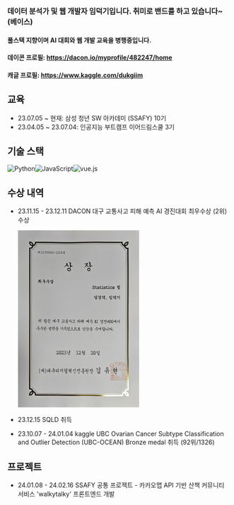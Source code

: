### 데이터 분석가 및 웹 개발자 임덕기입니다. 취미로 밴드를 하고 있습니다~ (베이스)

#### 풀스택 지향이며 AI 대회와 웹 개발 교육을 병행중입니다.

#### 데이콘 프로필: https://dacon.io/myprofile/482247/home

#### 캐글 프로필: https://www.kaggle.com/dukgiim

## 교육

- 23.07.05 ~ 현재: 삼성 청년 SW 아카데미 (SSAFY) 10기
- 23.04.05 ~ 23.07.04: 인공지능 부트캠프 이어드림스쿨 3기

## 기술 스택

<img alt="Python" src="https://img.shields.io/badge/Python-3776AB?style=for-the-badge&logo=Python&logoColor=white"><img alt="JavaScript" src="https://img.shields.io/badge/JavaScript-F7DF1E?style=for-the-badge&logo=JavaScript&logoColor=white"><img alt="vue.js" src="https://img.shields.io/badge/vue.js-4FC08D?style=for-the-badge&logo=vue.js&logoColor=white">

## 수상 내역

- 23.11.15 - 23.12.11 DACON 대구 교통사고 피해 예측 AI 경진대회 최우수상 (2위) 수상

  <img src="images/상장.jpg" height="400px">

- 23.12.15 SQLD 취득

- 23.10.07 - 24.01.04 kaggle UBC Ovarian Cancer Subtype Classification and Outlier Detection (UBC-OCEAN) Bronze medal 취득 (92위/1326)

## 프로젝트

- 24.01.08 - 24.02.16 SSAFY 공통 프로젝트 - 카카오맵 API 기반 산책 커뮤니티 서비스 'walkytalky' 프론트엔드 개발
<!--
**DKIMDK/DKIMDK** is a ✨ _special_ ✨ repository because its `README.md` (this file) appears on your GitHub profile.

Here are some ideas to get you started:

- 👯 I’m looking to collaborate on ...
- 🤔 I’m looking for help with ...
- 💬 Ask me about ...
- 📫 How to reach me: ...
- 😄 Pronouns: ...
- ⚡ Fun fact: ...
  -->

